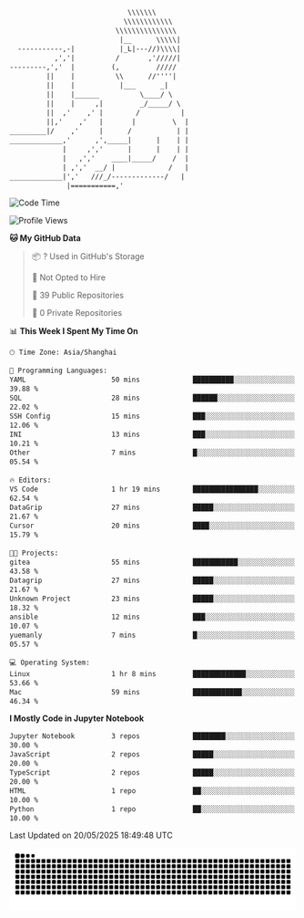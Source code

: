 ```
                             \\\\\\\
                            \\\\\\\\\\\\
                          \\\\\\\\\\\\\\\
                           |__      \\\\\|
  -----------,-|           |_L|---//)\\\\|
           ,','|          /       ,'/////|
---------,','  |         (,         /////
         ||    |          \\      //''''|
         ||    |           |___      _|
         ||    |______          \____/ \
         ||    |     ,|         _/_____/ \
         ||  ,'    ,' |        /          |
         ||,'    ,'   |       |         \  |
_________|/    ,'     |      /           | |
_____________,'      ,',_____|      |    | |
             |     ,','      |      |    | |
             |   ,','    ____|_____/    /  |
             | ,','  __/ |             /   |
_____________|','   ///_/-------------/   |
              |===========,'
```

<!--START_SECTION:waka-->
![Code Time](http://img.shields.io/badge/Code%20Time-2%20hrs%207%20mins-blue)

![Profile Views](http://img.shields.io/badge/Profile%20Views-96-blue)

**🐱 My GitHub Data** 

> 📦 ? Used in GitHub's Storage 
 > 
> 🚫 Not Opted to Hire
 > 
> 📜 39 Public Repositories 
 > 
> 🔑 0 Private Repositories 
 > 
📊 **This Week I Spent My Time On** 

```text
🕑︎ Time Zone: Asia/Shanghai

💬 Programming Languages: 
YAML                     50 mins             ██████████░░░░░░░░░░░░░░░   39.88 % 
SQL                      28 mins             ██████░░░░░░░░░░░░░░░░░░░   22.02 % 
SSH Config               15 mins             ███░░░░░░░░░░░░░░░░░░░░░░   12.06 % 
INI                      13 mins             ███░░░░░░░░░░░░░░░░░░░░░░   10.21 % 
Other                    7 mins              █░░░░░░░░░░░░░░░░░░░░░░░░   05.54 % 

🔥 Editors: 
VS Code                  1 hr 19 mins        ████████████████░░░░░░░░░   62.54 % 
DataGrip                 27 mins             █████░░░░░░░░░░░░░░░░░░░░   21.67 % 
Cursor                   20 mins             ████░░░░░░░░░░░░░░░░░░░░░   15.79 % 

🐱‍💻 Projects: 
gitea                    55 mins             ███████████░░░░░░░░░░░░░░   43.58 % 
Datagrip                 27 mins             █████░░░░░░░░░░░░░░░░░░░░   21.67 % 
Unknown Project          23 mins             █████░░░░░░░░░░░░░░░░░░░░   18.32 % 
ansible                  12 mins             ███░░░░░░░░░░░░░░░░░░░░░░   10.07 % 
yuemanly                 7 mins              █░░░░░░░░░░░░░░░░░░░░░░░░   05.57 % 

💻 Operating System: 
Linux                    1 hr 8 mins         █████████████░░░░░░░░░░░░   53.66 % 
Mac                      59 mins             ████████████░░░░░░░░░░░░░   46.34 % 
```

**I Mostly Code in Jupyter Notebook** 

```text
Jupyter Notebook         3 repos             ████████░░░░░░░░░░░░░░░░░   30.00 % 
JavaScript               2 repos             █████░░░░░░░░░░░░░░░░░░░░   20.00 % 
TypeScript               2 repos             █████░░░░░░░░░░░░░░░░░░░░   20.00 % 
HTML                     1 repo              ██░░░░░░░░░░░░░░░░░░░░░░░   10.00 % 
Python                   1 repo              ██░░░░░░░░░░░░░░░░░░░░░░░   10.00 % 
```




 Last Updated on 20/05/2025 18:49:48 UTC
<!--END_SECTION:waka-->

<picture>
  <source media="(prefers-color-scheme: dark)" srcset="https://raw.githubusercontent.com/yuemanly/yuemanly/output/github-contribution-grid-snake-dark.svg" />
  <source media="(prefers-color-scheme: light)" srcset="https://raw.githubusercontent.com/yuemanly/yuemanly/output/github-contribution-grid-snake.svg" />
  <img alt="github-snake" src="https://raw.githubusercontent.com/yuemanly/yuemanly/output/github-contribution-grid-snake.svg" />
</picture>
<!--
**yuemanly/yuemanly** is a ✨ _special_ ✨ repository because its `README.md` (this file) appears on your GitHub profile.

Here are some ideas to get you started:

- 🔭 I’m currently working on ...
- 🌱 I’m currently learning ...
- 👯 I’m looking to collaborate on ...
- 🤔 I’m looking for help with ...
- 💬 Ask me about ...
- 📫 How to reach me: ...
- 😄 Pronouns: ...
- ⚡ Fun fact: ...
-->

